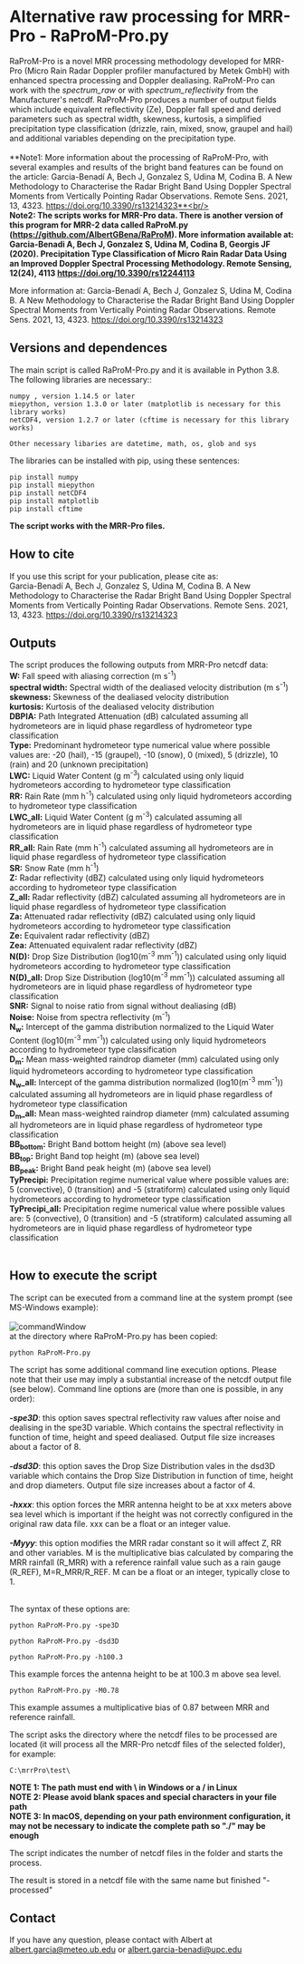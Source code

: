 # Alternative raw processing for MRR-Pro - RaProM-Pro.py

RaProM-Pro is a novel MRR processing methodology developed for MRR-Pro (Micro Rain Radar Doppler profiler manufactured by Metek GmbH) with enhanced spectra processing and Doppler dealiasing. RaProM-Pro can work with the <i>spectrum_raw</i> or with <i>spectrum_reflectivity</i> from the Manufacturer's netcdf. RaProM-Pro produces a number of output fields which include equivalent reflectivity (Ze), Doppler fall speed and derived parameters such as spectral width, skewness, kurtosis, a simplified precipitation type classification (drizzle, rain, mixed, snow, graupel and hail) and additional variables depending on the precipitation type.<br/><br/>
**Note1:  More information about the processing of RaProM-Pro, with several examples and results of the bright band features can be found on the article:  Garcia-Benadí A, Bech J, Gonzalez S, Udina M, Codina B. A New Methodology to Characterise the Radar Bright Band Using Doppler Spectral Moments from Vertically Pointing Radar Observations. Remote Sens. 2021, 13, 4323. https://doi.org/10.3390/rs13214323**<br/><br/>
**Note2: The scripts works for MRR-Pro data. There is another version of this program for MRR-2 data called RaProM.py (https://github.com/AlbertGBena/RaProM). More information available at: Garcia-Benadi A, Bech J, Gonzalez S, Udina M, Codina B, Georgis JF (2020). Precipitation Type Classification of Micro Rain Radar Data Using an Improved Doppler Spectral Processing Methodology. Remote Sensing, 12(24), 4113 https://doi.org/10.3390/rs12244113** <br />

More information at: Garcia-Benadí A, Bech J, Gonzalez S, Udina M, Codina B. A New Methodology to Characterise the Radar Bright Band Using Doppler Spectral Moments from Vertically Pointing Radar Observations. Remote Sens. 2021, 13, 4323. https://doi.org/10.3390/rs13214323

## Versions and dependences

The main script is called RaProM-Pro.py and it is available in Python 3.8. The following libraries are necessary::

	numpy , version 1.14.5 or later
	miepython, version 1.3.0 or later (matplotlib is necessary for this library works)
	netCDF4, version 1.2.7 or later (cftime is necessary for this library works)

	Other necessary libaries are datetime, math, os, glob and sys
	
The libraries can be installed with pip, using these sentences:

	pip install numpy
	pip install miepython
	pip install netCDF4
	pip install matplotlib
	pip install cftime
	

**The script works with the MRR-Pro files.**

## How to cite

If you use this script for your publication, please cite as:<br/>
Garcia-Benadí A, Bech J, Gonzalez S, Udina M, Codina B. A New Methodology to Characterise the Radar Bright Band Using Doppler Spectral Moments from Vertically Pointing Radar Observations. Remote Sens. 2021, 13, 4323. https://doi.org/10.3390/rs13214323


## Outputs
The script produces the following outputs from MRR-Pro netcdf data:<br />
**W:** Fall speed with aliasing correction (m s<sup>-1</sup>)<br />
**spectral width:** Spectral width of the dealiased velocity distribution (m s<sup>-1</sup>)<br />
**skewness:** Skewness of the dealiased velocity distribution<br />
**kurtosis:** Kurtosis of the dealiased velocity distribution<br />
**DBPIA:** Path Integrated Attenuation (dB) calculated assuming all hydrometeors are in liquid phase regardless of hydrometeor type classification<br />
**Type:** Predominant hydrometeor type numerical value where possible values are: -20 (hail), -15 (graupel), -10 (snow), 0 (mixed), 5 (drizzle), 10 (rain) and 20 (unknown precipitation)<br />
**LWC:** Liquid Water Content (g m<sup>-3</sup>) calculated using only liquid hydrometeors according to hydrometeor type classification<br />
**RR:** Rain Rate (mm h<sup>-1</sup>) calculated using only liquid hydrometeors according to hydrometeor type classification<br />
**LWC_all:** Liquid Water Content (g m<sup>-3</sup>) calculated assuming all hydrometeors are in liquid phase regardless of hydrometeor type classification<br />
**RR_all:** Rain Rate (mm h<sup>-1</sup>) calculated assuming all hydrometeors are in liquid phase regardless of hydrometeor type classification<br />
**SR:** Snow Rate (mm h<sup>-1</sup>)<br />
**Z:** Radar reflectivity (dBZ) calculated using only liquid hydrometeors according to hydrometeor type classification<br />
**Z_all:** Radar reflectivity (dBZ) calculated assuming all hydrometeors are in liquid phase regardless of hydrometeor type classification <br />
**Za:** Attenuated radar reflectivity (dBZ) calculated using only liquid hydrometeors according to hydrometeor type classification<br />
**Ze:** Equivalent radar reflectivity (dBZ)<br />
**Zea:** Attenuated equivalent radar reflectivity (dBZ)<br />
**N(D):** Drop Size Distribution (log10(m<sup>-3</sup> mm<sup>-1</sup>)) calculated using only liquid hydrometeors according to hydrometeor type classification<br />
**N(D)_all:** Drop Size Distribution (log10(m<sup>-3</sup> mm<sup>-1</sup>)) calculated assuming all hydrometeors are in liquid phase regardless of hydrometeor type classification<br />
**SNR:** Signal to noise ratio from signal without dealiasing (dB)<br />
**Noise:** Noise from spectra reflectivity (m<sup>-1</sup>)<br />
**N<sub>w</sub>:** Intercept of the gamma distribution normalized to the Liquid Water Content (log10(m<sup>-3</sup> mm<sup>-1</sup>)) calculated using only liquid hydrometeors according to hydrometeor type classification<br />
**D<sub>m</sub>:** Mean mass-weighted raindrop diameter (mm) calculated using only liquid hydrometeors according to hydrometeor type classification<br />
**N<sub>w</sub>_all:** Intercept of the gamma distribution normalized (log10(m<sup>-3</sup> mm<sup>-1</sup>)) calculated assuming all hydrometeors are in liquid phase regardless of  hydrometeor type classification<br />
**D<sub>m</sub>_all:** Mean mass-weighted raindrop diameter (mm) calculated assuming all hydrometeors are in liquid phase regardless of hydrometeor type classification <br />
**BB<sub>bottom</sub>:** Bright Band bottom height  (m) (above sea level)<br />
**BB<sub>top</sub>:** Bright Band top height (m) (above sea level)<br />
**BB<sub>peak</sub>:** Bright Band peak height (m) (above sea level)<br />
**TyPrecipi:** Precipitation regime numerical value where possible values are: 5 (convective), 0 (transition) and -5 (stratiform) calculated using only liquid hydrometeors according to hydrometeor type classification<br />
**TyPrecipi_all:** Precipitation regime numerical value where possible values are: 5 (convective), 0 (transition) and -5 (stratiform) calculated assuming all hydrometeors are in liquid phase regardless of hydrometeor type classification<br />
<br />


## How to execute the script
The script can be executed from a command line at the system prompt (see MS-Windows example):<br />
<br />
![commandWindow](https://user-images.githubusercontent.com/35369817/67784656-64703d00-fa6c-11e9-94fa-0e616d703168.JPG)
<br />
at the directory where RaProM-Pro.py has been copied:
```
python RaProM-Pro.py

```
The script has some additional command line execution options. Please note that their use may imply a substantial increase of the netcdf output file (see below). Command line options are (more than one is possible, in any order):<br /> 
<br /> 
**<i>-spe3D</i>**: this option saves spectral reflectivity raw values after noise and dealising in the spe3D variable. Which contains the spectral reflectivity in function of time, height and speed dealiased. Output file size increases about a factor of 8.<br />
<br /> 
**<i>-dsd3D</i>**: this option saves the Drop Size Distribution vales in the dsd3D variable which contains the Drop Size Distribution in function of time, height and drop diameters.  Output file size increases about a factor of 4.<br />
<br /> 
**<i>-hxxx</i>**: this option forces the MRR antenna height to be at xxx meters above sea level which is important if the height was not correctly configured in the original raw data file. xxx can be a float or an integer value.<br />
<br /> 
**<i>-Myyy</i>**: this option modifies the MRR radar constant so it will affect Z, RR and other variables. M is the multiplicative bias calculated by comparing the MRR rainfall (R_MRR) with a reference rainfall value such as a rain gauge (R_REF), M=R_MRR/R_REF. M can be a float or an integer, typically close to 1.<br />
<br /> 


The syntax of these options are:

```
python RaProM-Pro.py -spe3D

```
```
python RaProM-Pro.py -dsd3D

```
```
python RaProM-Pro.py -h100.3

```
This example forces the antenna height to be at 100.3 m above sea level.<br />
```
python RaProM-Pro.py -M0.78

```
This example assumes a multiplicative bias of 0.87 between MRR and reference rainfall.<br />


The script asks the directory where the netcdf files to be processed are located (it will process all the MRR-Pro netcdf files of the selected folder), for example:
```
C:\mrrPro\test\
```
**NOTE 1: The path must end with \\ in Windows or a / in Linux**<br />
**NOTE 2:  Please avoid blank spaces and special characters in your file path**<br />
**NOTE 3: In macOS, depending on your path environment configuration, it may not be necessary to indicate the complete path so "./" may be enough**<br />

The script indicates the number of netcdf files in the folder and starts the process.

The result is stored in a netcdf file with the same name but finished "-processed"


## Contact
If you have any question, please contact with Albert at albert.garcia@meteo.ub.edu  or   albert.garcia-benadi@upc.edu
